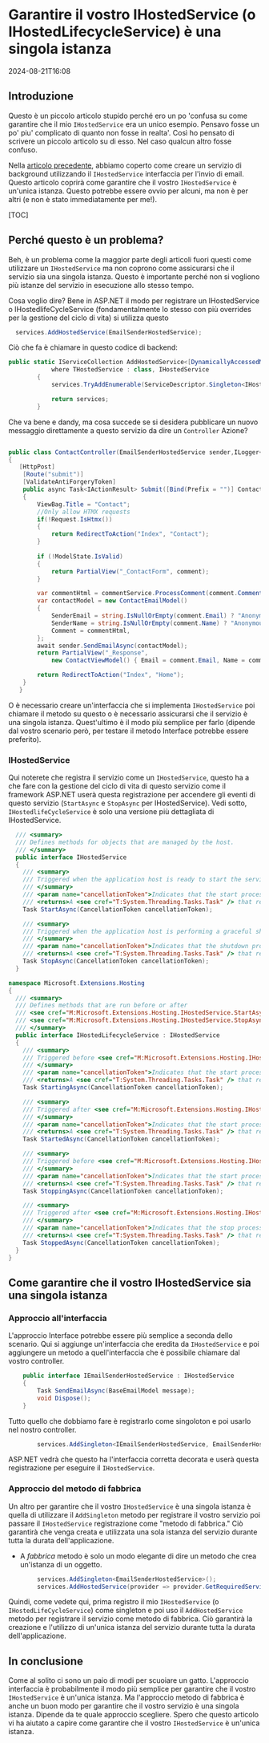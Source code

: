 # Garantire il vostro IHostedService (o IHostedLifecycleService) è una singola istanza

<!--category-- ASP.NET -->
<datetime class="hidden">2024-08-21T16:08</datetime>

## Introduzione

Questo è un piccolo articolo stupido perché ero un po 'confusa su come garantire che il mio `IHostedService` era un unico esempio. Pensavo fosse un po' piu' complicato di quanto non fosse in realta'. Così ho pensato di scrivere un piccolo articolo su di esso. Nel caso qualcun altro fosse confuso.

Nella [articolo precedente](/blog/addingasyncsendingforemails), abbiamo coperto come creare un servizio di background utilizzando il `IHostedService` interfaccia per l'invio di email. Questo articolo coprirà come garantire che il vostro `IHostedService` è un'unica istanza.
Questo potrebbe essere ovvio per alcuni, ma non è per altri (e non è stato immediatamente per me!).

[TOC]

## Perché questo è un problema?

Beh, è un problema come la maggior parte degli articoli fuori questi come utilizzare un `IHostedService` ma non coprono come assicurarsi che il servizio sia una singola istanza. Questo è importante perché non si vogliono più istanze del servizio in esecuzione allo stesso tempo.

Cosa voglio dire? Bene in ASP.NET il modo per registrare un IHostedService o IHostedlifeCycleService (fondamentalmente lo stesso con più overrides per la gestione del ciclo di vita) si utilizza questo

```csharp
  services.AddHostedService(EmailSenderHostedService);
```

Ciò che fa è chiamare in questo codice di backend:

```csharp
public static IServiceCollection AddHostedService<[DynamicallyAccessedMembers(DynamicallyAccessedMemberTypes.PublicConstructors)] THostedService>(this IServiceCollection services)
            where THostedService : class, IHostedService
        {
            services.TryAddEnumerable(ServiceDescriptor.Singleton<IHostedService, THostedService>());

            return services;
        }

```

Che va bene e dandy, ma cosa succede se si desidera pubblicare un nuovo messaggio direttamente a questo servizio da dire un `Controller` Azione?

```csharp

public class ContactController(EmailSenderHostedService sender,ILogger<BaseController> logger) ...
{
   [HttpPost]
    [Route("submit")]
    [ValidateAntiForgeryToken]
    public async Task<IActionResult> Submit([Bind(Prefix = "")] ContactViewModel comment)
    {
        ViewBag.Title = "Contact";
        //Only allow HTMX requests
        if(!Request.IsHtmx())
        {
            return RedirectToAction("Index", "Contact");
        }
      
        if (!ModelState.IsValid)
        {
            return PartialView("_ContactForm", comment);
        }

        var commentHtml = commentService.ProcessComment(comment.Comment);
        var contactModel = new ContactEmailModel()
        {
            SenderEmail = string.IsNullOrEmpty(comment.Email) ? "Anonymous" : comment.Email,
            SenderName = string.IsNullOrEmpty(comment.Name) ? "Anonymous" : comment.Name,
            Comment = commentHtml,
        };
        await sender.SendEmailAsync(contactModel);
        return PartialView("_Response",
            new ContactViewModel() { Email = comment.Email, Name = comment.Name, Comment = commentHtml });

        return RedirectToAction("Index", "Home");
    }
   }
```

O è necessario creare un'interfaccia che si implementa `IHostedService` poi chiamare il metodo su questo o è necessario assicurarsi che il servizio è una singola istanza. Quest'ultimo è il modo più semplice per farlo (dipende dal vostro scenario però, per testare il metodo Interface potrebbe essere preferito).

### IHostedService

Qui noterete che registra il servizio come un `IHostedService`, questo ha a che fare con la gestione del ciclo di vita di questo servizio come il framework ASP.NET userà questa registrazione per accendere gli eventi di questo servizio (`StartAsync` e `StopAsync` per IHostedService). Vedi sotto, `IHostedlifeCycleService` è solo una versione più dettagliata di IHostedService.

```csharp
  /// <summary>
  /// Defines methods for objects that are managed by the host.
  /// </summary>
  public interface IHostedService
  {
    /// <summary>
    /// Triggered when the application host is ready to start the service.
    /// </summary>
    /// <param name="cancellationToken">Indicates that the start process has been aborted.</param>
    /// <returns>A <see cref="T:System.Threading.Tasks.Task" /> that represents the asynchronous Start operation.</returns>
    Task StartAsync(CancellationToken cancellationToken);

    /// <summary>
    /// Triggered when the application host is performing a graceful shutdown.
    /// </summary>
    /// <param name="cancellationToken">Indicates that the shutdown process should no longer be graceful.</param>
    /// <returns>A <see cref="T:System.Threading.Tasks.Task" /> that represents the asynchronous Stop operation.</returns>
    Task StopAsync(CancellationToken cancellationToken);
  }

namespace Microsoft.Extensions.Hosting
{
  /// <summary>
  /// Defines methods that are run before or after
  /// <see cref="M:Microsoft.Extensions.Hosting.IHostedService.StartAsync(System.Threading.CancellationToken)" /> and
  /// <see cref="M:Microsoft.Extensions.Hosting.IHostedService.StopAsync(System.Threading.CancellationToken)" />.
  /// </summary>
  public interface IHostedLifecycleService : IHostedService
  {
    /// <summary>
    /// Triggered before <see cref="M:Microsoft.Extensions.Hosting.IHostedService.StartAsync(System.Threading.CancellationToken)" />.
    /// </summary>
    /// <param name="cancellationToken">Indicates that the start process has been aborted.</param>
    /// <returns>A <see cref="T:System.Threading.Tasks.Task" /> that represents the asynchronous operation.</returns>
    Task StartingAsync(CancellationToken cancellationToken);

    /// <summary>
    /// Triggered after <see cref="M:Microsoft.Extensions.Hosting.IHostedService.StartAsync(System.Threading.CancellationToken)" />.
    /// </summary>
    /// <param name="cancellationToken">Indicates that the start process has been aborted.</param>
    /// <returns>A <see cref="T:System.Threading.Tasks.Task" /> that represents the asynchronous operation.</returns>
    Task StartedAsync(CancellationToken cancellationToken);

    /// <summary>
    /// Triggered before <see cref="M:Microsoft.Extensions.Hosting.IHostedService.StopAsync(System.Threading.CancellationToken)" />.
    /// </summary>
    /// <param name="cancellationToken">Indicates that the start process has been aborted.</param>
    /// <returns>A <see cref="T:System.Threading.Tasks.Task" /> that represents the asynchronous operation.</returns>
    Task StoppingAsync(CancellationToken cancellationToken);

    /// <summary>
    /// Triggered after <see cref="M:Microsoft.Extensions.Hosting.IHostedService.StopAsync(System.Threading.CancellationToken)" />.
    /// </summary>
    /// <param name="cancellationToken">Indicates that the stop process has been aborted.</param>
    /// <returns>A <see cref="T:System.Threading.Tasks.Task" /> that represents the asynchronous operation.</returns>
    Task StoppedAsync(CancellationToken cancellationToken);
  }
}
```

## Come garantire che il vostro IHostedService sia una singola istanza

### Approccio all'interfaccia

L'approccio Interface potrebbe essere più semplice a seconda dello scenario. Qui si aggiunge un'interfaccia che eredita da `IHostedService` e poi aggiungere un metodo a quell'interfaccia che è possibile chiamare dal vostro controller.

```csharp
    public interface IEmailSenderHostedService : IHostedService
    {
        Task SendEmailAsync(BaseEmailModel message);
        void Dispose();
    }
```

Tutto quello che dobbiamo fare è registrarlo come singoloton e poi usarlo nel nostro controller.

```csharp
        services.AddSingleton<IEmailSenderHostedService, EmailSenderHostedService>();
```

ASP.NET vedrà che questo ha l'interfaccia corretta decorata e userà questa registrazione per eseguire il `IHostedService`.

### Approccio del metodo di fabbrica

Un altro per garantire che il vostro `IHostedService` è una singola istanza è quella di utilizzare il `AddSingleton` metodo per registrare il vostro servizio poi passare il `IHostedService` registrazione come "metodo di fabbrica." Ciò garantirà che venga creata e utilizzata una sola istanza del servizio durante tutta la durata dell'applicazione.

* A *fabbrica* metodo è solo un modo elegante di dire un metodo che crea un'istanza di un oggetto.

```csharp
        services.AddSingleton<EmailSenderHostedService>();
        services.AddHostedService(provider => provider.GetRequiredService<EmailSenderHostedService>());
```

Quindi, come vedete qui, prima registro il mio `IHostedService` (o `IHostedLifeCycleService`) come singleton e poi uso il `AddHostedService` metodo per registrare il servizio come metodo di fabbrica. Ciò garantirà la creazione e l'utilizzo di un'unica istanza del servizio durante tutta la durata dell'applicazione.

## In conclusione

Come al solito ci sono un paio di modi per scuoiare un gatto. L'approccio interfaccia è probabilmente il modo più semplice per garantire che il vostro `IHostedService` è un'unica istanza. Ma l'approccio metodo di fabbrica è anche un buon modo per garantire che il vostro servizio è una singola istanza. Dipende da te quale approccio scegliere. Spero che questo articolo vi ha aiutato a capire come garantire che il vostro `IHostedService` è un'unica istanza.